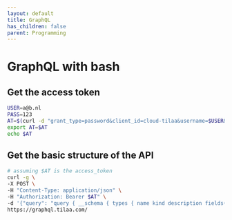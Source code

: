 ```yaml
---
layout: default
title: GraphQL
has_children: false
parent: Programming
---
```


# GraphQL with bash

## Get the access token

```bash
USER=a@b.nl
PASS=123
AT=$(curl -d "grant_type=password&client_id=cloud-tilaa&username=$USER&password=$PASS" -X POST https://auth.tilaa.com/auth/realms/Tilaa/protocol/openid-connect/token |& jq .access_token)
export AT=$AT
echo $AT
```

## Get the basic structure of the API

```bash
# assuming $AT is the access_token
curl -g \
-X POST \
-H "Content-Type: application/json" \
-H "Authorization: Bearer $AT" \
-d '{"query": "query { __schema { types { name kind description fields(includeDeprecated: true) { name description type { name kind } args { name description type { name kind } defaultValue } } } } }"}' \
https://graphql.tilaa.com/
```


